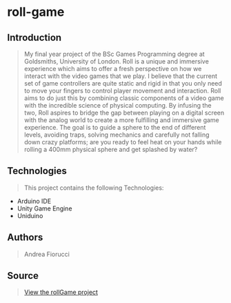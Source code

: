 # roll-game

## Introduction

> My final year project of the BSc Games Programming degree at Goldsmiths, University of London. Roll is a unique and immersive experience which aims to offer a fresh perspective on how we interact with the video games that we play. I believe that the current set of game controllers are quite static and rigid in that you only need to move your fingers to control player movement and interaction. Roll aims to do just this by combining classic components of a video game with the incredible science of physical computing. By infusing the two, Roll aspires to bridge the gap between playing on a digital screen with the analog world to create a more fulfilling and immersive game experience. The goal is to guide a sphere to the end of different levels, avoiding traps, solving mechanics and carefully not falling down crazy platforms; are you ready to feel heat on your hands while rolling a 400mm physical sphere and get splashed by water?

## Technologies

> This project contains the following Technologies:
- Arduino IDE
- Unity Game Engine
- Uniduino


## Authors
> Andrea Fiorucci

## Source

>  <a href = "https://andyhgames.com/past_project/roll">View the rollGame project</a>














